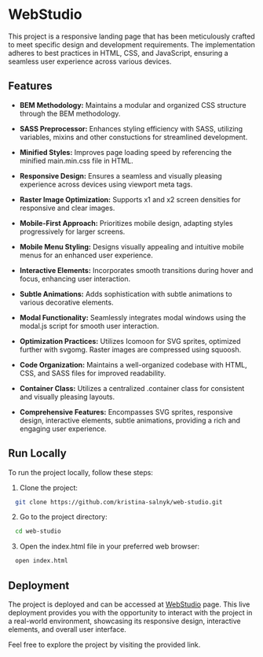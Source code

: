 # WebStudio

This project is a responsive landing page that has been meticulously crafted to meet specific design and development
requirements. The implementation adheres to best practices in HTML, CSS, and JavaScript, ensuring a seamless user
experience across various devices.

## Features

- **BEM Methodology:** Maintains a modular and organized CSS structure through the BEM methodology.

- **SASS Preprocessor:** Enhances styling efficiency with SASS, utilizing variables, mixins and other constuctions for
  streamlined development.

- **Minified Styles:** Improves page loading speed by referencing the minified main.min.css file in HTML.

- **Responsive Design:** Ensures a seamless and visually pleasing experience across devices using viewport meta tags.

- **Raster Image Optimization:** Supports x1 and x2 screen densities for responsive and clear images.

- **Mobile-First Approach:** Prioritizes mobile design, adapting styles progressively for larger screens.

- **Mobile Menu Styling:** Designs visually appealing and intuitive mobile menus for an enhanced user experience.

- **Interactive Elements:** Incorporates smooth transitions during hover and focus, enhancing user interaction.

- **Subtle Animations:** Adds sophistication with subtle animations to various decorative elements.

- **Modal Functionality:** Seamlessly integrates modal windows using the modal.js script for smooth user interaction.

- **Optimization Practices:** Utilizes Icomoon for SVG sprites, optimized further with svgomg. Raster images are
  compressed using squoosh.

- **Code Organization:** Maintains a well-organized codebase with HTML, CSS, and SASS files for improved readability.

- **Container Class:** Utilizes a centralized .container class for consistent and visually pleasing layouts.

- **Comprehensive Features:** Encompasses SVG sprites, responsive design, interactive elements, subtle animations,
  providing a rich and engaging user experience.

## Run Locally

To run the project locally, follow these steps:

1. Clone the project:

```bash
  git clone https://github.com/kristina-salnyk/web-studio.git
```

2. Go to the project directory:

```bash
  cd web-studio
```

3. Open the index.html file in your preferred web browser:

```bash
  open index.html
```

## Deployment

The project is deployed and can be accessed at [WebStudio](https://kristina-salnyk.github.io/web-studio/) page.
This live deployment provides you with the opportunity to interact with the project in a real-world environment,
showcasing its responsive design, interactive elements, and overall user interface.

Feel free to explore the project by visiting the provided link.


